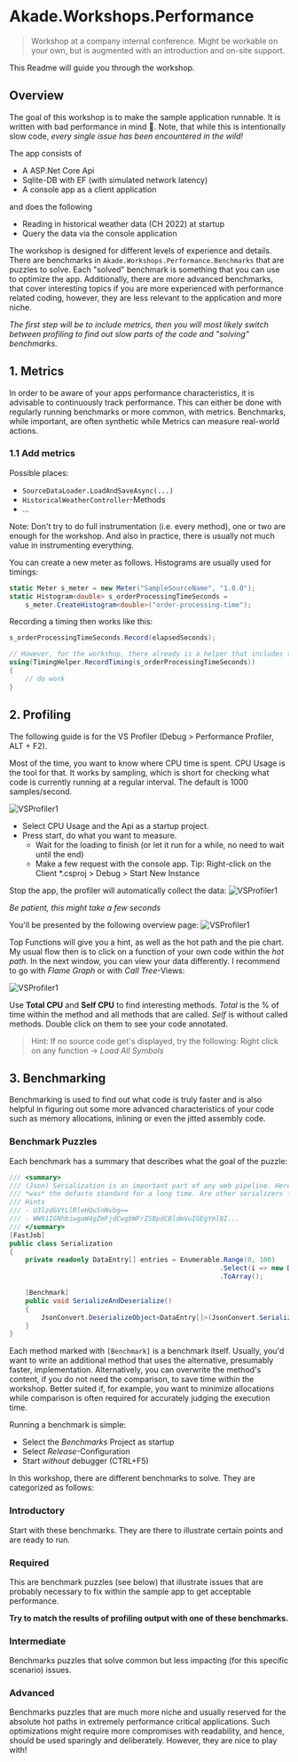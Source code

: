 # Akade.Workshops.Performance

> Workshop at a company internal conference. Might be workable on your own, but is augmented with
an introduction and on-site support.


This Readme will guide you through the workshop.

## Overview

The goal of this workshop is to make the sample application runnable.
It is written with bad performance in mind :snail:. Note, that 
while this is intentionally slow code, *every single issue has 
been encountered in the wild!*

The app consists of
- A ASP.Net Core Api
- Sqlite-DB with EF (with simulated network latency)
- A console app as a client application

and does the following
- Reading in historical weather data (CH 2022) at startup
- Query the data via the console application
 
The workshop is designed for different levels of experience and details.
There are benchmarks in `Akade.Workshops.Performance.Benchmarks` that 
are puzzles to solve. Each "solved" benchmark is something that you 
can use to optimize the app. Additionally, there are more advanced benchmarks,
that cover interesting topics if you are more experienced with performance
related coding, however, they are less relevant to the application and more niche.

*The first step will be to include metrics, then you will most likely
switch between profiling to find out slow parts of the code and "solving"
benchmarks.*

## 1. Metrics

In order to be aware of your apps performance characteristics, it is advisable to
continuously track performance. This can either be done with regularly running
benchmarks or more common, with metrics. Benchmarks, while important, are often 
synthetic while Metrics can measure real-world actions.

### 1.1 Add metrics

Possible places:
- `SourceDataLoader.LoadAndSaveAsync(...)`
- `HistoricalWeatherController`-Methods
- ...

Note: Don't try to do full instrumentation (i.e. every method), one or two are enough for the workshop. 
And also in practice, there is usually not much value in instrumenting everything.

You can create a new meter as follows. Histograms are usually used for timings:

```csharp
static Meter s_meter = new Meter("SampleSourceName", "1.0.0");
static Histogram<double> s_orderProcessingTimeSeconds =
    s_meter.CreateHistogram<double>("order-processing-time");
```

Recording a timing then works like this:

```csharp
s_orderProcessingTimeSeconds.Record(elapsedSeconds);

// However, for the workshop, there already is a helper that includes the time measuring itself:
using(TimingHelper.RecordTiming(s_orderProcessingTimeSeconds))
{
    // do work
}
```

## 2. Profiling

The following guide is for the VS Profiler (Debug > Performance Profiler, ALT + F2).

Most of the time, you want to know where CPU time is spent. CPU Usage is the tool for that. 
It works by sampling, which is short for checking what code is currently running at a regular interval.
The default is 1000 samples/second.

![VSProfiler1](/docs/images/VSProfiler_1.png)

- Select CPU Usage and the Api as a startup project. 
- Press start, do what you want to measure. 
  - Wait for the loading to finish (or let it run for a while, no need to wait until the end)
  - Make a few request with the console app.
    Tip: Right-click on the Client *.csproj > Debug > Start New Instance

Stop the app, the profiler will automatically collect the data:
![VSProfiler1](/docs/images/VSProfiler_2.png)

*Be patient, this might take a few seconds*

You'll be presented by the following overview page:
![VSProfiler1](/docs/images/VSProfiler_3.png)

Top Functions will give you a hint, as well as the hot path and the pie chart. My usual flow then is to click 
on a function of your own code within the *hot path*. In the next window, you can view your data differently.
I recommend to go with *Flame Graph* or with *Call Tree*-Views:

![VSProfiler1](/docs/images/VSProfiler_4.png)

Use **Total CPU** and **Self CPU** to find interesting methods. *Total* is the % of time within the method and
all methods that are called. *Self* is without called methods. Double click on them to see your code annotated.

> Hint: If no source code get's displayed, try the following: Right click on any function -> *Load All Symbols*

## 3. Benchmarking

Benchmarking is used to find out what code is truly faster and is also helpful in figuring out some more advanced
characteristics of your code such as memory allocations, inlining or even the jitted assembly code.

### Benchmark Puzzles

Each benchmark has a summary that describes what the goal of the puzzle:

```csharp
/// <summary>
/// (Json) Serialization is an important part of any web pipeline. Here, for serialization Newtonsoft.Json is used, which
/// *was* the defacto standard for a long time. Are other serializers faster?
/// Hints
/// - U3lzdGVtLlRleHQuSnNvbg==
/// - WW91IGNhbiwgaW4gZmFjdCwgbWFrZSBpdCBldmVuIGEgYml0I...
/// </summary>
[FastJob]
public class Serialization
{
    private readonly DataEntry[] entries = Enumerable.Range(0, 100)
                                                     .Select(i => new DataEntry() { Id = i, Value = i * 2 })
                                                     .ToArray();

    [Benchmark]
    public void SerializeAndDeserialize()
    {
        JsonConvert.DeserializeObject<DataEntry[]>(JsonConvert.SerializeObject(entries));
    }
}
```

Each method marked with `[Benchmark]` is a benchmark itself. Usually, you'd want to write an additional method 
that uses the alternative, presumably faster, implementation. Alternatively, you can overwrite the method's 
content, if you do not need the comparison, to save time within the workshop. Better suited if, for example, you
want to minimize allocations while comparison is often required for accurately judging the execution time.

Running a benchmark is simple:
- Select the *Benchmarks* Project as startup
- Select *Release*-Configuration
- Start *without* debugger (CTRL+F5)

In this workshop, there are different benchmarks to solve. They are categorized as follows:

### Introductory
Start with these benchmarks. They are there to illustrate certain points and are ready to run.

### Required
This are benchmark puzzles (see below) that illustrate issues that are probably necessary to fix
within the sample app to get acceptable performance.

**Try to match the results of profiling output with one of these benchmarks.**

### Intermediate
Benchmarks puzzles that solve common but less impacting (for this specific scenario) issues. 

### Advanced
Benchmarks puzzles that are much more niche and usually reserved for the absolute hot paths in extremely
performance critical applications. Such optimizations might require more compromises with readability,
and hence, should be used sparingly and deliberately. However, they are nice to play with!
